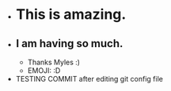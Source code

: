 - # This is amazing.
- ## I am having so much.
	- Thanks Myles :)
	- EMOJI: :D
- TESTING COMMIT after editing git config file
